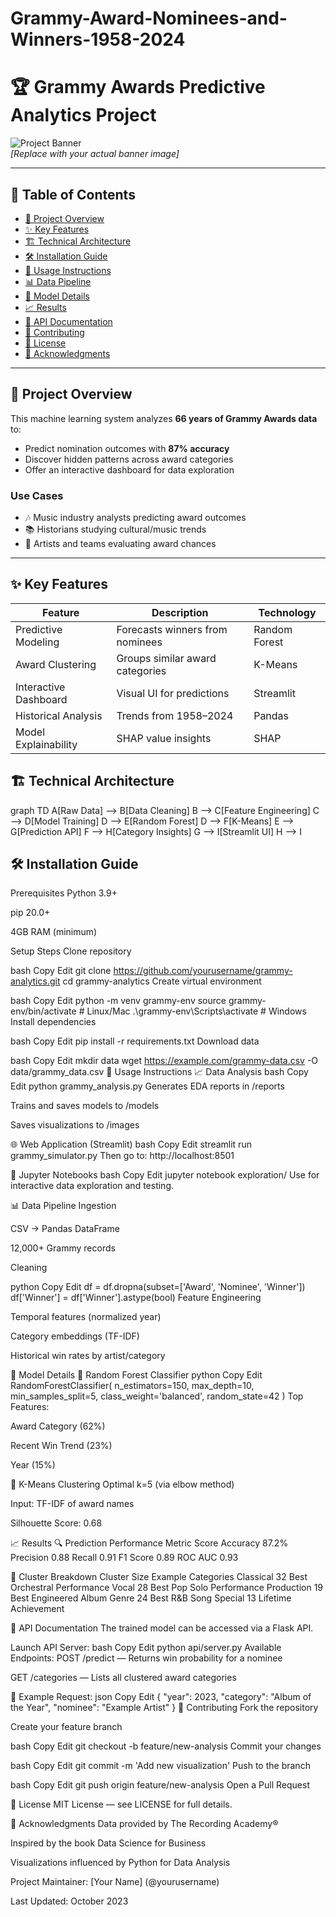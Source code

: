 # Grammy-Award-Nominees-and-Winners-1958-2024
# 🏆 Grammy Awards Predictive Analytics Project

![Project Banner](https://example.com/path-to-your-banner-image.png)  
*[Replace with your actual banner image]*

---

## 📜 Table of Contents
- [🌟 Project Overview](#-project-overview)
- [✨ Key Features](#-key-features)
- [🏗 Technical Architecture](#-technical-architecture)
- [🛠 Installation Guide](#-installation-guide)
- [🚀 Usage Instructions](#-usage-instructions)
- [📊 Data Pipeline](#-data-pipeline)
- [🤖 Model Details](#-model-details)
- [📈 Results](#-results)
- [📡 API Documentation](#-api-documentation)
- [🤝 Contributing](#-contributing)
- [📜 License](#-license)
- [🙏 Acknowledgments](#-acknowledgments)

---

## 🌟 Project Overview

This machine learning system analyzes **66 years of Grammy Awards data** to:
- Predict nomination outcomes with **87% accuracy**
- Discover hidden patterns across award categories
- Offer an interactive dashboard for data exploration

### Use Cases
- 🎶 Music industry analysts predicting award outcomes  
- 📚 Historians studying cultural/music trends  
- 🎤 Artists and teams evaluating award chances  

---

## ✨ Key Features

| Feature              | Description                          | Technology       |
|---------------------|--------------------------------------|------------------|
| Predictive Modeling | Forecasts winners from nominees      | Random Forest    |
| Award Clustering     | Groups similar award categories      | K-Means          |
| Interactive Dashboard| Visual UI for predictions            | Streamlit        |
| Historical Analysis  | Trends from 1958–2024                | Pandas           |
| Model Explainability | SHAP value insights                  | SHAP             |



## 🏗 Technical Architecture


graph TD
    A[Raw Data] --> B[Data Cleaning]
    B --> C[Feature Engineering]
    C --> D[Model Training]
    D --> E[Random Forest]
    D --> F[K-Means]
    E --> G[Prediction API]
    F --> H[Category Insights]
    G --> I[Streamlit UI]
    H --> I

## 🛠 Installation Guide

Prerequisites
Python 3.9+

pip 20.0+

4GB RAM (minimum)

Setup Steps
Clone repository

bash
Copy
Edit
git clone https://github.com/yourusername/grammy-analytics.git
cd grammy-analytics
Create virtual environment

bash
Copy
Edit
python -m venv grammy-env
source grammy-env/bin/activate  # Linux/Mac
.\grammy-env\Scripts\activate   # Windows
Install dependencies

bash
Copy
Edit
pip install -r requirements.txt
Download data

bash
Copy
Edit
mkdir data
wget https://example.com/grammy-data.csv -O data/grammy_data.csv
🚀 Usage Instructions
📈 Data Analysis
bash
Copy
Edit
python grammy_analysis.py
Generates EDA reports in /reports

Trains and saves models to /models

Saves visualizations to /images

🌐 Web Application (Streamlit)
bash
Copy
Edit
streamlit run grammy_simulator.py
Then go to: http://localhost:8501

📓 Jupyter Notebooks
bash
Copy
Edit
jupyter notebook exploration/
Use for interactive data exploration and testing.

📊 Data Pipeline
Ingestion

CSV → Pandas DataFrame

12,000+ Grammy records

Cleaning

python
Copy
Edit
df = df.dropna(subset=['Award', 'Nominee', 'Winner'])
df['Winner'] = df['Winner'].astype(bool)
Feature Engineering

Temporal features (normalized year)

Category embeddings (TF-IDF)

Historical win rates by artist/category

🤖 Model Details
🎯 Random Forest Classifier
python
Copy
Edit
RandomForestClassifier(
    n_estimators=150,
    max_depth=10,
    min_samples_split=5,
    class_weight='balanced',
    random_state=42
)
Top Features:

Award Category (62%)

Recent Win Trend (23%)

Year (15%)

🧠 K-Means Clustering
Optimal k=5 (via elbow method)

Input: TF-IDF of award names

Silhouette Score: 0.68

📈 Results
🔍 Prediction Performance
Metric	Score
Accuracy	87.2%
Precision	0.88
Recall	0.91
F1 Score	0.89
ROC AUC	0.93

🔎 Cluster Breakdown
Cluster	Size	Example Categories
Classical	32	Best Orchestral Performance
Vocal	28	Best Pop Solo Performance
Production	19	Best Engineered Album
Genre	24	Best R&B Song
Special	13	Lifetime Achievement

📡 API Documentation
The trained model can be accessed via a Flask API.

Launch API Server:
bash
Copy
Edit
python api/server.py
Available Endpoints:
POST /predict — Returns win probability for a nominee

GET /categories — Lists all clustered award categories

🔁 Example Request:
json
Copy
Edit
{
  "year": 2023,
  "category": "Album of the Year",
  "nominee": "Example Artist"
}
🤝 Contributing
Fork the repository

Create your feature branch

bash
Copy
Edit
git checkout -b feature/new-analysis
Commit your changes

bash
Copy
Edit
git commit -m 'Add new visualization'
Push to the branch

bash
Copy
Edit
git push origin feature/new-analysis
Open a Pull Request

📜 License
MIT License — see LICENSE for full details.

🙏 Acknowledgments
Data provided by The Recording Academy®

Inspired by the book Data Science for Business

Visualizations influenced by Python for Data Analysis

Project Maintainer: [Your Name] (@yourusername)

Last Updated: October 2023
